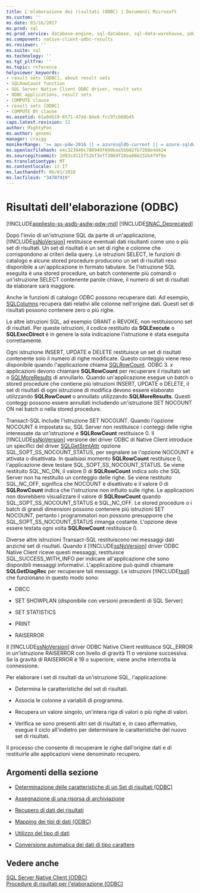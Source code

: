 ```yaml
---
title: L'elaborazione dei risultati (ODBC) | Documenti Microsoft
ms.custom: ''
ms.date: 03/16/2017
ms.prod: sql
ms.prod_service: database-engine, sql-database, sql-data-warehouse, pdw
ms.component: native-client-odbc-results
ms.reviewer: ''
ms.suite: sql
ms.technology: ''
ms.tgt_pltfrm: ''
ms.topic: reference
helpviewer_keywords:
- result sets [ODBC], about result sets
- SQLRowCount function
- SQL Server Native Client ODBC driver, result sets
- ODBC applications, result sets
- COMPUTE clause
- result sets [ODBC]
- COMPUTE BY clause
ms.assetid: 61a8db19-6571-47dd-84e8-fcc97cb60b45
caps.latest.revision: 32
author: MightyPen
ms.author: genemi
manager: craigg
monikerRange: '>= aps-pdw-2016 || = azuresqldb-current || = azure-sqldw-latest || >= sql-server-2016 || = sqlallproducts-allversions'
ms.openlocfilehash: e4c323940c786949f699bae5bb82fb7268e4d424
ms.sourcegitcommit: 2d93cd115f52bf3eff3069f28ea866232b4f9f9e
ms.translationtype: MT
ms.contentlocale: it-IT
ms.lasthandoff: 06/01/2018
ms.locfileid: "34707919"
---
```

# <a name="processing-results-odbc"></a>Risultati dell'elaborazione (ODBC)
[!INCLUDE[appliesto-ss-asdb-asdw-pdw-md](../../includes/appliesto-ss-asdb-asdw-pdw-md.md)]
[!INCLUDE[SNAC_Deprecated](../../includes/snac-deprecated.md)]

  Dopo l'invio di un'istruzione SQL da parte di un'applicazione, [!INCLUDE[ssNoVersion](../../includes/ssnoversion-md.md)] restituisce eventuali dati risultanti come uno o più set di risultati. Un set di risultati è un set di righe e colonne che corrispondono ai criteri della query. Le istruzioni SELECT, le funzioni di catalogo e alcune stored procedure producono un set di risultati reso disponibile a un'applicazione in formato tabulare. Se l'istruzione SQL eseguita è una stored procedure, un batch contenente più comandi o un'istruzione SELECT contenente parole chiave, il numero di set di risultati da elaborare sarà maggiore.  
  
 Anche le funzioni di catalogo ODBC possono recuperare dati. Ad esempio, [SQLColumns](../../relational-databases/native-client-odbc-api/sqlcolumns.md) recupera dati relativi alle colonne nell'origine dati. Questi set di risultati possono contenere zero o più righe.  
  
 Le altre istruzioni SQL, ad esempio GRANT o REVOKE, non restituiscono set di risultati. Per queste istruzioni, il codice restituito da **SQLExecute** o **SQLExecDirect** è in genere la sola indicazione l'istruzione è stata eseguita correttamente.  
  
 Ogni istruzione INSERT, UPDATE e DELETE restituisce un set di risultati contenente solo il numero di righe modificate. Questo conteggio viene reso disponibile quando l'applicazione chiama [SQLRowCount](../../relational-databases/native-client-odbc-api/sqlrowcount.md). ODBC 3. *x* applicazioni devono chiamare **SQLRowCount** per recuperare il risultato set o [SQLMoreResults](../../relational-databases/native-client-odbc-api/sqlmoreresults.md) di annullarlo. Quando un'applicazione esegue un batch o stored procedure che contiene più istruzioni INSERT, UPDATE o DELETE, il set di risultati di ogni istruzione di modifica devono essere elaborato utilizzando **SQLRowCount** o annullato utilizzando **SQLMoreResults**. Questi conteggi possono essere annullati includendo un'istruzione SET NOCOUNT ON nel batch o nella stored procedure.  
  
 Transact-SQL include l'istruzione SET NOCOUNT. Quando l'opzione NOCOUNT è impostata su, SQL Server non restituisce i conteggi delle righe interessate da un'istruzione e **SQLRowCount** restituisce 0. Il [!INCLUDE[ssNoVersion](../../includes/ssnoversion-md.md)] versione del driver ODBC di Native Client introduce un specifici del driver [SQLGetStmtAttr](../../relational-databases/native-client-odbc-api/sqlgetstmtattr.md) opzione SQL_SOPT_SS_NOCOUNT_STATUS, per segnalare se l'opzione NOCOUNT è attivata o disattivata. In qualsiasi momento **SQLRowCount** restituisce 0, l'applicazione deve testare SQL_SOPT_SS_NOCOUNT_STATUS. Se viene restituito SQL_NC_ON, il valore 0 di **SQLRowCount** indica solo che SQL Server non ha restituito un conteggio delle righe. Se viene restituito SQL_NC_OFF, significa che NOCOUNT è disattivato e il valore 0 di **SQLRowCount** indica che l'istruzione non influito sulle righe. Le applicazioni non dovrebbero visualizzare il valore di **SQLRowCount** quando SQL_SOPT_SS_NOCOUNT_STATUS è SQL_NC_OFF. Le stored procedure o i batch di grandi dimensioni possono contenere più istruzioni SET NOCOUNT, pertanto i programmatori non possono presupporre che SQL_SOPT_SS_NOCOUNT_STATUS rimanga costante. L'opzione deve essere testata ogni volta **SQLRowCount** restituisce 0.  
  
 Diverse altre istruzioni Transact-SQL restituiscono nei messaggi dati anziché set di risultati. Quando il [!INCLUDE[ssNoVersion](../../includes/ssnoversion-md.md)] driver ODBC Native Client riceve questi messaggi, restituisce SQL_SUCCESS_WITH_INFO per indicare all'applicazione che sono disponibili messaggi informativi. L'applicazione può quindi chiamare **SQLGetDiagRec** per recuperare tali messaggi. Le istruzioni [!INCLUDE[tsql](../../includes/tsql-md.md)] che funzionano in questo modo sono:  
  
-   DBCC  
  
-   SET SHOWPLAN (disponibile con versioni precedenti di SQL Server)  
  
-   SET STATISTICS  
  
-   PRINT  
  
-   RAISERROR  
  
 Il [!INCLUDE[ssNoVersion](../../includes/ssnoversion-md.md)] driver ODBC Native Client restituisce SQL_ERROR in un'istruzione RAISERROR con livello di gravità 11 o versione successiva. Se la gravità di RAISERROR è 19 o superiore, viene anche interrotta la connessione.  
  
 Per elaborare i set di risultati da un'istruzione SQL, l'applicazione:  
  
-   Determina le caratteristiche del set di risultati.  
  
-   Associa le colonne a variabili di programma.  
  
-   Recupera un valore singolo, un'intera riga di valori o più righe di valori.  
  
-   Verifica se sono presenti altri set di risultati e, in caso affermativo, esegue il ciclo all'indietro per determinare le caratteristiche del nuovo set di risultati.  
  
 Il processo che consente di recuperare le righe dall'origine dati e di restituirle alle applicazioni viene denominato recupero.  
  
## <a name="in-this-section"></a>Argomenti della sezione  
  
-   [Determinazione delle caratteristiche di un Set di risultati &#40;ODBC&#41;](../../relational-databases/native-client-odbc-results/determining-the-characteristics-of-a-result-set-odbc.md)  
  
-   [Assegnazione di una risorsa di archiviazione](../../relational-databases/native-client-odbc-results/assigning-storage.md)  
  
-   [Recupero di dati dei risultati](../../relational-databases/native-client-odbc-results/fetching-result-data.md)  
  
-   [Mapping dei tipi di dati &#40;ODBC&#41;](../../relational-databases/native-client-odbc-results/mapping-data-types-odbc.md)  
  
-   [Utilizzo del tipo di dati](../../relational-databases/native-client-odbc-results/data-type-usage.md)  
  
-   [Conversione automatica dei dati di tipo carattere](../../relational-databases/native-client-odbc-results/autotranslation-of-character-data.md)  
  
## <a name="see-also"></a>Vedere anche  
 [SQL Server Native Client &#40;ODBC&#41;](../../relational-databases/native-client/odbc/sql-server-native-client-odbc.md)   
 [Procedure di risultati per l'elaborazione &#40;ODBC&#41;](http://msdn.microsoft.com/library/772d9064-c91d-4cac-8b60-fcc16bf76e10)  
  
  
